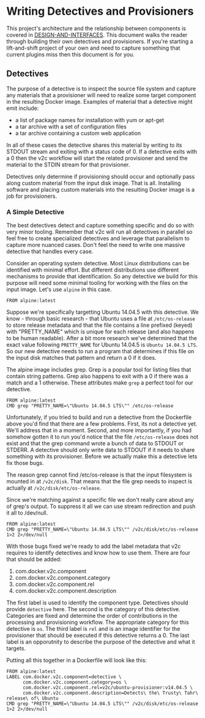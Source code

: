 # Writing Detectives and Provisioners

This project's architecture and the relationship between components is covered in [DESIGN-AND-INTERFACES](DESIGN-AND-INTERFACES.md). This document walks the reader through building their own detectives and provisioners. If you're starting a lift-and-shift project of your own and need to capture something that current plugins miss then this document is for you.

## Detectives

The purpose of a detective is to inspect the source file system and capture any materials that a provisioner will need to realize some target component in the resulting Docker image. Examples of material that a detective might emit include:

* a list of package names for installation with yum or apt-get
* a tar archive with a set of configuration files
* a tar archive containing a custom web application

In all of these cases the detective shares this material by writing to its STDOUT stream and exiting with a status code of 0. If a detective exits with a 0 then the v2c workflow will start the related provisioner and send the material to the STDIN stream for that provisioner.

Detectives only determine if provisioning should occur and optionally pass along custom material from the input disk image. That is all. Installing software and placing custom materials into the resulting Docker image is a job for provisioners.

### A Simple Detective

The best detectives detect and capture something specific and do so with very minor tooling. Remember that v2c will run all detectives in parallel so feel free to create specialized detectives and leverage that parallelism to capture more nuanced cases. Don't feel the need to write one massive detective that handles every case.

Consider an operating system detective. Most Linux distributions can be identified with minimal effort. But different distributions use different mechanisms to provide that identification. So any detective we build for this purpose will need some minimal tooling for working with the files on the input image. Let's use ````alpine```` in this case.

    FROM alpine:latest

Suppose we're specifically targetting Ubuntu 14.04.5 with this detective. We know - through basic research - that Ubuntu uses a file at ````/etc/os-release```` to store release metadata and that the file contains a line prefixed (keyed) with "PRETTY_NAME" which is unique for each release (and also happens to be human readable). After a bit more research we've determined that the exact value following ````PRETTY_NAME```` for Ubuntu 14.04.5 is ````Ubuntu 14.04.5 LTS````. So our new detective needs to run a program that determines if this file on the input disk matches that pattern and return a 0 if it does.

The alpine image includes grep. Grep is a popular tool for listing files that contain string patterns. Grep also happens to exit with a 0 if there was a match and a 1 otherwise. These attributes make ````grep```` a perfect tool for our detective.

    FROM alpine:latest
    CMD grep "PRETTY_NAME=\"Ubuntu 14.04.5 LTS\"" /etc/os-release

Unfortunately, if you tried to build and run a detective from the Dockerfile above you'd find that there are a few problems. First, its not a detective yet. We'll address that in a moment. Second, and more importantly, if you had somehow gotten it to run you'd notice that the file ````/etc/os-release```` does not exist and that the grep command wrote a bunch of data to STDOUT or STDERR. A detective should only write data to STDOUT if it needs to share something with its provisioner. Before we actually make this a detective lets fix those bugs.

The reason grep cannot find /etc/os-release is that the input filesystem is mounted in at ````/v2c/disk````. That means that the file grep needs to inspect is actually at ````/v2c/disk/etc/os-release````.

Since we're matching against a specific file we don't really care about any of grep's output. To suppress it all we can use stream redirection and push it all to /dev/null.

    FROM alpine:latest
    CMD grep "PRETTY_NAME=\"Ubuntu 14.04.5 LTS\"" /v2c/disk/etc/os-release 1>2 2>/dev/null

With those bugs fixed we're ready to add the label metadata that v2c requires to identify detectives and know how to use them. There are four that should be added:

1. com.docker.v2c.component
2. com.docker.v2c.component.category
3. com.docker.v2c.component.rel
4. com.docker.v2c.component.description

The first label is used to identify the component type. Detectives should provide ````detective```` here. The second is the category of this detective. Categories are fixed and determine the order of contributions in the processing and provisioning workflow. The appropriate category for this detective is ````os````. The third label is ````rel```` and is an image identifier for the provisioner that should be executed if this detective returns a 0. The last label is an opporutnity to describe the purpose of the detective and what it targets.

Putting all this together in a Dockerfile will look like this:

    FROM alpine:latest
    LABEL com.docker.v2c.component=detective \
          com.docker.v2c.component.category=os \
          com.docker.v2c.component.rel=v2c/ubuntu-provisioner:v14.04.5 \
          com.docker.v2c.component.description=Detects\ the\ Trusty\ Tahr\ release\ of\ Ubuntu
    CMD grep "PRETTY_NAME=\"Ubuntu 14.04.5 LTS\"" /v2c/disk/etc/os-release 1>2 2>/dev/null

